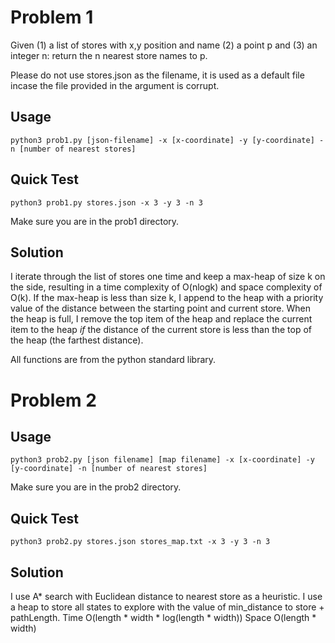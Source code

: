# Problem 1
Given (1) a list of stores with x,y position and name (2) a point p and (3) an integer n: return the n nearest store names to p.

Please do not use stores.json as the filename, it is used as a default file incase the file provided in the argument is corrupt.

## Usage
    python3 prob1.py [json-filename] -x [x-coordinate] -y [y-coordinate] -n [number of nearest stores]

## Quick Test
    python3 prob1.py stores.json -x 3 -y 3 -n 3
Make sure you are in the prob1 directory.

## Solution
I iterate through the list of stores one time and keep a max-heap of size k on the side, resulting in a time complexity of O(nlogk) and space complexity of O(k). If the max-heap is less than size k, I append to the heap with a priority value of the distance between the starting point and current store. When the heap is full, I remove the top item of the heap and replace the current item to the heap *if* the distance of the current store is less than the top of the heap (the farthest distance).


All functions are from the python standard library.

# Problem 2

## Usage
    python3 prob2.py [json filename] [map filename] -x [x-coordinate] -y [y-coordinate] -n [number of nearest stores]
Make sure you are in the prob2 directory.

## Quick Test
    python3 prob2.py stores.json stores_map.txt -x 3 -y 3 -n 3

## Solution

I use A* search with Euclidean distance to nearest store as a heuristic. I use a heap to store all states to explore with the value of min_distance to store + pathLength. Time O(length * width * log(length * width)) Space O(length * width)

